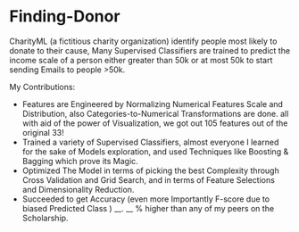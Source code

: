 # Finding-Donor
CharityML (a fictitious charity organization) identify people most likely to donate to their cause, Many Supervised Classifiers are trained to predict the income scale of a person either greater than 50k or at most 50k to start sending Emails to people >50k. <br>

My Contributions:<br>
* Features are Engineered by Normalizing Numerical Features Scale and Distribution, also Categories-to-Numerical Transformations are done. all with aid of the power of Visualization, we got out 105 features out of the original 33!
* Trained a variety of Supervised Classifiers, almost everyone I learned for the sake of Models exploration, and used Techniques like Boosting & Bagging which prove its Magic.
* Optimized The Model in terms of picking the best Complexity through Cross Validation and Grid Search, and in terms of Feature Selections and Dimensionality Reduction.
* Succeeded to get Accuracy (even more Importantly F-score due to biased Predicted Class ) __. __ % higher than any of my peers on the Scholarship.
